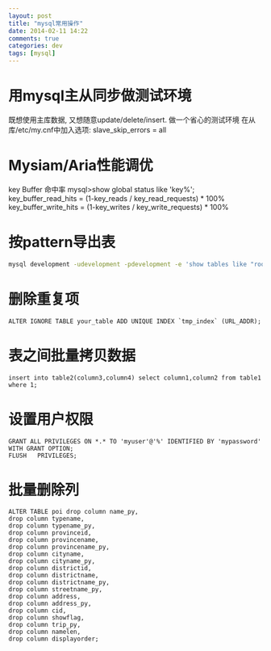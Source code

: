 ```yaml
---
layout: post
title: "mysql常用操作"
date: 2014-02-11 14:22
comments: true
categories: dev
tags: [mysql]
---
```


用mysql主从同步做测试环境
======================
既想使用主库数据, 又想随意update/delete/insert. 做一个省心的测试环境
在从库/etc/my.cnf中加入选项:
slave_skip_errors = all

Mysiam/Aria性能调优
=======================
key Buffer 命中率
mysql>show  global   status  like   'key%';
key_buffer_read_hits = (1-key_reads / key_read_requests) * 100%
key_buffer_write_hits = (1-key_writes / key_write_requests) * 100%


按pattern导出表
=====================

```bash
mysql development -udevelopment -pdevelopment -e 'show tables like "root_%"' |grep -v Tables_in |xargs mysqldump development -udevelopment -pdevelopment > root.sql
```

删除重复项
===============

```mysql
ALTER IGNORE TABLE your_table ADD UNIQUE INDEX `tmp_index` (URL_ADDR);
```

表之间批量拷贝数据
===============

```mysql
insert into table2(column3,column4) select column1,column2 from table1 where 1;
```


设置用户权限
=================

```mysql
GRANT ALL PRIVILEGES ON *.* TO 'myuser'@'%' IDENTIFIED BY 'mypassword' WITH GRANT OPTION;
FLUSH   PRIVILEGES;
```

批量删除列
================

```mysql
ALTER TABLE poi drop column name_py,
drop column typename,
drop column typename_py,
drop column provinceid,
drop column provincename,
drop column provincename_py,
drop column cityname,
drop column cityname_py,
drop column districtid,
drop column districtname,
drop column districtname_py,
drop column streetname_py,
drop column address,
drop column address_py,
drop column cid,
drop column showflag,
drop column trip_py,
drop column namelen,
drop column displayorder;
```


